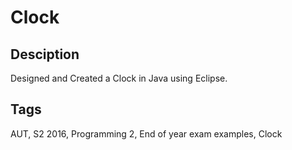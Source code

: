 # Clock

## Desciption
Designed and Created a Clock in Java using Eclipse.

## Tags
AUT, S2 2016, Programming 2, End of year exam examples, Clock
